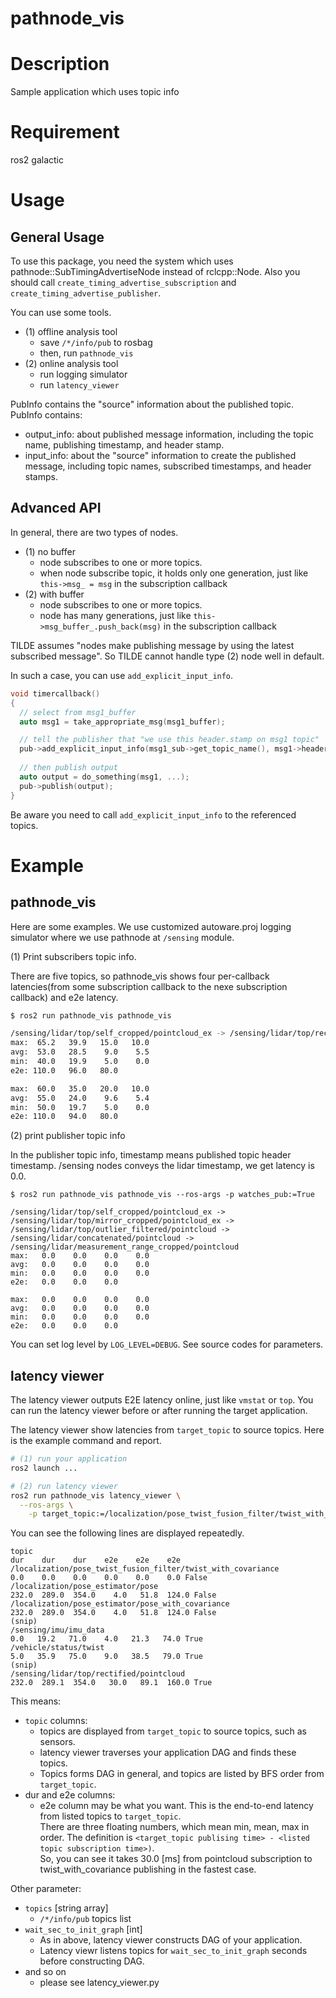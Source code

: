 pathnode_vis
====

# Description

Sample application which uses topic info

# Requirement

ros2 galactic

# Usage

## General Usage

To use this package, you need the system which uses pathnode::SubTimingAdvertiseNode instead of rclcpp::Node.
Also you should call `create_timing_advertise_subscription` and `create_timing_advertise_publisher`.

You can use some tools.

- (1) offline analysis tool
  - save `/*/info/pub` to rosbag
  - then, run `pathnode_vis`
- (2) online analysis tool
  - run logging simulator
  - run `latency_viewer`

PubInfo contains the "source" information about the published topic. PubInfo contains:

- output_info: about published message information, including the topic name, publishing timestamp, and header stamp.
- input_info: about the "source" information to create the published message, including topic names, subscribed timestamps, and header stamps.

## Advanced API

In general, there are two types of nodes.

- (1) no buffer
  - node subscribes to one or more topics.
  - when node subscribe topic, it holds only one generation, just like `this->msg_ = msg` in the subscription callback
- (2) with buffer
  - node subscribes to one or more topics.
  - node has many generations, just like `this->msg_buffer_.push_back(msg)` in the subscription callback

TILDE assumes "nodes make publishing message by using the latest subscribed message".
So TILDE cannot handle type (2) node well in default.

In such a case, you can use `add_explicit_input_info`.

``` cpp
void timercallback()
{
  // select from msg1_buffer
  auto msg1 = take_appropriate_msg(msg1_buffer);

  // tell the publisher that "we use this header.stamp on msg1 topic"
  pub->add_explicit_input_info(msg1_sub->get_topic_name(), msg1->header.stamp);
  
  // then publish output
  auto output = do_something(msg1, ...);
  pub->publish(output);
}
```

Be aware you need to call `add_explicit_input_info` to the referenced topics.

# Example

## pathnode_vis

Here are some examples. We use customized autoware.proj logging simulator where we use pathnode at `/sensing` module.

(1) Print subscribers topic info.

There are five topics, so pathnode_vis shows four per-callback latencies(from some subscription callback to the nexe subscription callback) and e2e latency.

```bash
$ ros2 run pathnode_vis pathnode_vis

/sensing/lidar/top/self_cropped/pointcloud_ex -> /sensing/lidar/top/rectified/pointcloud_ex -> /sensing/lidar/top/outlier_filtered/pointcloud -> /sensing/lidar/concatenated/pointcloud -> /sensing/lidar/measurement_range_cropped/pointcloud
max:  65.2   39.9   15.0   10.0
avg:  53.0   28.5    9.0    5.5
min:  40.0   19.9    5.0    0.0
e2e: 110.0   96.0   80.0

max:  60.0   35.0   20.0   10.0
avg:  55.0   24.0    9.6    5.4
min:  50.0   19.7    5.0    0.0
e2e: 110.0   94.0   80.0
```

(2) print publisher topic info

In the publisher topic info, timestamp means published topic header timestamp.
/sensing nodes conveys the lidar timestamp, we get latency is 0.0.

```
$ ros2 run pathnode_vis pathnode_vis --ros-args -p watches_pub:=True

/sensing/lidar/top/self_cropped/pointcloud_ex -> /sensing/lidar/top/mirror_cropped/pointcloud_ex -> /sensing/lidar/top/outlier_filtered/pointcloud -> /sensing/lidar/concatenated/pointcloud -> /sensing/lidar/measurement_range_cropped/pointcloud
max:   0.0    0.0    0.0    0.0
avg:   0.0    0.0    0.0    0.0
min:   0.0    0.0    0.0    0.0
e2e:   0.0    0.0    0.0

max:   0.0    0.0    0.0    0.0
avg:   0.0    0.0    0.0    0.0
min:   0.0    0.0    0.0    0.0
e2e:   0.0    0.0    0.0
```

You can set log level by `LOG_LEVEL=DEBUG`.
See source codes for parameters.

## latency viewer

The latency viewer outputs E2E latency online, just like `vmstat` or `top`.
You can run the latency viewer before or after running the target application.

The latency viewer show latencies from `target_topic` to source topics.
Here is the example command and report.

``` bash
# (1) run your application
ros2 launch ...

# (2) run latency viewer
ros2 run pathnode_vis latency_viewer \
  --ros-args \
    -p target_topic:=/localization/pose_twist_fusion_filter/twist_with_covariance
```

You can see the following lines are displayed repeatedly.

```
topic                                                                               dur    dur    dur    e2e    e2e    e2e
/localization/pose_twist_fusion_filter/twist_with_covariance                        0.0    0.0    0.0    0.0    0.0    0.0 False
/localization/pose_estimator/pose                                                 232.0  289.0  354.0    4.0   51.8  124.0 False
/localization/pose_estimator/pose_with_covariance                                 232.0  289.0  354.0    4.0   51.8  124.0 False
(snip)
/sensing/imu/imu_data                                                               0.0   19.2   71.0    4.0   21.3   74.0 True
/vehicle/status/twist                                                               5.0   35.9   75.0    9.0   38.5   79.0 True
(snip)
/sensing/lidar/top/rectified/pointcloud                                           232.0  289.1  354.0   30.0   89.1  160.0 True
```

This means:

- `topic` columns:
  - topics are displayed from `target_topic` to source topics, such as sensors.
  - latency viewer traverses your application DAG and finds these topics.
  - Topics forms DAG in general, and topics are listed by BFS order from `target_topic`.
- dur and e2e columns:
  - e2e column may be what you want. This is the end-to-end latency from listed topics to `target_topic`.  
    There are three floating numbers, which mean min, mean, max in order.
    The definition is `<target_topic publising time> - <listed topic subscription time>)`.  
    So, you can see it takes 30.0 [ms] from pointcloud subscription to twist_with_covariance publishing in the fastest case.

Other parameter:

- `topics` [string array]
  - `/*/info/pub` topics list
- `wait_sec_to_init_graph` [int]
  - As in above, latency viewer constructs DAG of your application.
  - Latency viewr listens topics for `wait_sec_to_init_graph` seconds before constructing DAG.
- and so on
  - please see latency_viewer.py
